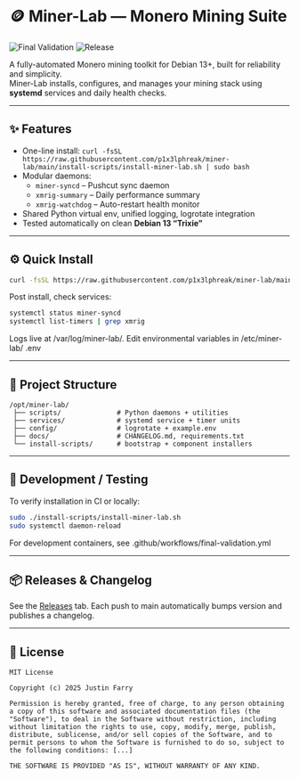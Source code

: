 # 🪙 Miner-Lab — Monero Mining Suite

![Final Validation](https://github.com/p1x3lphreak/miner-lab/actions/workflows/final-validation.yml/badge.svg)
![Release](https://github.com/p1x3lphreak/miner-lab/actions/workflows/release.yml/badge.svg)

A fully-automated Monero mining toolkit for Debian 13+, built for reliability and simplicity.  
Miner-Lab installs, configures, and manages your mining stack using **systemd** services and daily health checks.

---

## ✨ Features

- One-line install: `curl -fsSL https://raw.githubusercontent.com/p1x3lphreak/miner-lab/main/install-scripts/install-miner-lab.sh | sudo bash`
- Modular daemons:
  - `miner-syncd` – Pushcut sync daemon  
  - `xmrig-summary` – Daily performance summary  
  - `xmrig-watchdog` – Auto-restart health monitor  
- Shared Python virtual env, unified logging, logrotate integration
- Tested automatically on clean **Debian 13 “Trixie”**

---

## ⚙️ Quick Install

```bash
curl -fsSL https://raw.githubusercontent.com/p1x3lphreak/miner-lab/main/install-scripts/install-miner-lab.sh | sudo bash
```

Post install, check services:
```bash
systemctl status miner-syncd
systemctl list-timers | grep xmrig
```

Logs live at /var/log/miner-lab/.
Edit environmental variables in /etc/miner-lab/ .env

---

## 🧱 Project Structure
```
/opt/miner-lab/
 ├── scripts/              # Python daemons + utilities
 ├── services/             # systemd service + timer units
 ├── config/               # logrotate + example.env
 ├── docs/                 # CHANGELOG.md, requirements.txt
 └── install-scripts/      # bootstrap + component installers
```

---

## 🧩 Development / Testing

To verify installation in CI or locally:
```bash
sudo ./install-scripts/install-miner-lab.sh
sudo systemctl daemon-reload
```
For development containers, see .github/workflows/final-validation.yml

---

## 📦 Releases & Changelog

See the [Releases](https://github.com/p1x3lphreak/miner-lab/releases) tab.
Each push to main automatically bumps version and publishes a changelog.

---

## 🧠 License

```
MIT License

Copyright (c) 2025 Justin Farry

Permission is hereby granted, free of charge, to any person obtaining a copy of this software and associated documentation files (the "Software"), to deal in the Software without restriction, including without limitation the rights to use, copy, modify, merge, publish, distribute, sublicense, and/or sell copies of the Software, and to permit persons to whom the Software is furnished to do so, subject to the following conditions: [...]

THE SOFTWARE IS PROVIDED "AS IS", WITHOUT WARRANTY OF ANY KIND.
```
